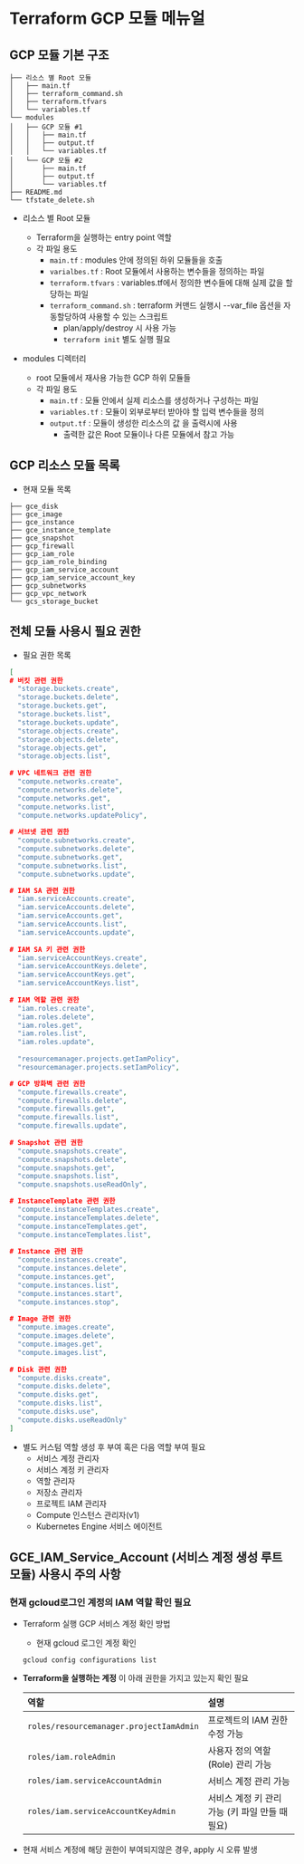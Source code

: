 # Terraform GCP 모듈 메뉴얼

## GCP 모듈 기본 구조
```
├── 리소스 별 Root 모듈
│   ├── main.tf
│   ├── terraform_command.sh
│   ├── terraform.tfvars
│   └── variables.tf
└── modules
│   ├── GCP 모듈 #1
│   │   ├── main.tf
│   │   ├── output.tf
│   │   └── variables.tf
│   └── GCP 모듈 #2
│       ├── main.tf
│       ├── output.tf
│       └── variables.tf
├── README.md
└── tfstate_delete.sh
```

- 리소스 별 Root 모듈
    - Terraform을 실행하는 entry point 역할
    - 각 파일 용도
        - `main.tf` :  modules 안에 정의된 하위 모듈들을 호출
        - `varialbes.tf` : Root 모듈에서 사용하는 변수들을 정의하는 파일
        - `terraform.tfvars` : variables.tf에서 정의한 변수들에 대해 실제 값을 할당하는 파일
        - `terraform_command.sh` : terraform 커맨드 실행시 --var_file 옵션을 자동할당하여 사용할 수 있는 스크립트             
            - plan/apply/destroy 시 사용 가능
            - `terraform init` 별도 실행 필요

- modules 디렉터리
    - root 모듈에서 재사용 가능한 GCP 하위 모듈들
    - 각 파일 용도
        - `main.tf` : 모듈 안에서 실제 리소스를 생성하거나 구성하는 파일
        - `variables.tf` : 모듈이 외부로부터 받아야 할 입력 변수들을 정의
        - `output.tf` : 모듈이 생성한 리소스의 값 을 출력시에 사용 
            - 출력한 값은 Root 모듈이나 다른 모듈에서 참고 가능



## GCP 리소스 모듈 목록

- 현재 모듈 목록
```
├── gce_disk
├── gce_image
├── gce_instance
├── gce_instance_template
├── gce_snapshot
├── gcp_firewall
├── gcp_iam_role
├── gcp_iam_role_binding
├── gcp_iam_service_account
├── gcp_iam_service_account_key
├── gcp_subnetworks
├── gcp_vpc_network
└── gcs_storage_bucket
```

## 전체 모듈 사용시 필요 권한

- 필요 권한 목록

```json
[
# 버킷 관련 권한
  "storage.buckets.create",
  "storage.buckets.delete",
  "storage.buckets.get",
  "storage.buckets.list",
  "storage.buckets.update",
  "storage.objects.create",
  "storage.objects.delete",
  "storage.objects.get",
  "storage.objects.list",
  
# VPC 네트워크 관련 권한  
  "compute.networks.create",
  "compute.networks.delete",
  "compute.networks.get",
  "compute.networks.list",
  "compute.networks.updatePolicy",
  
# 서브넷 관련 권한    
  "compute.subnetworks.create",
  "compute.subnetworks.delete",
  "compute.subnetworks.get",
  "compute.subnetworks.list",
  "compute.subnetworks.update",

# IAM SA 관련 권한 
  "iam.serviceAccounts.create",
  "iam.serviceAccounts.delete",
  "iam.serviceAccounts.get",
  "iam.serviceAccounts.list",
  "iam.serviceAccounts.update",
  
# IAM SA 키 관련 권한   
  "iam.serviceAccountKeys.create",
  "iam.serviceAccountKeys.delete",
  "iam.serviceAccountKeys.get",
  "iam.serviceAccountKeys.list",
  
# IAM 역할 관련 권한     
  "iam.roles.create",
  "iam.roles.delete",
  "iam.roles.get",
  "iam.roles.list",
  "iam.roles.update",
  
  "resourcemanager.projects.getIamPolicy",
  "resourcemanager.projects.setIamPolicy",

# GCP 방화벽 관련 권한
  "compute.firewalls.create",
  "compute.firewalls.delete",
  "compute.firewalls.get",
  "compute.firewalls.list",
  "compute.firewalls.update",
  
# Snapshot 관련 권한  
  "compute.snapshots.create",
  "compute.snapshots.delete",
  "compute.snapshots.get",
  "compute.snapshots.list",
  "compute.snapshots.useReadOnly",

# InstanceTemplate 관련 권한
  "compute.instanceTemplates.create",
  "compute.instanceTemplates.delete",
  "compute.instanceTemplates.get",
  "compute.instanceTemplates.list",
  
# Instance 관련 권한  
  "compute.instances.create",
  "compute.instances.delete",
  "compute.instances.get",
  "compute.instances.list",
  "compute.instances.start",
  "compute.instances.stop",
  
# Image 관련 권한    
  "compute.images.create",
  "compute.images.delete",
  "compute.images.get",
  "compute.images.list",
  
# Disk 관련 권한    
  "compute.disks.create",
  "compute.disks.delete",
  "compute.disks.get",
  "compute.disks.list",
  "compute.disks.use",
  "compute.disks.useReadOnly"
]
```

- 별도 커스텀 역할 생성 후 부여 혹은 다음 역할 부여 필요 
    - 서비스 계정 관리자
    - 서비스 계정 키 관리자
    - 역할 관리자
    - 저장소 관리자
    - 프로젝트 IAM 관리자
    - Compute 인스턴스 관리자(v1)
    - Kubernetes Engine 서비스 에이전트


## GCE_IAM_Service_Account (서비스 계정 생성 루트 모듈) 사용시 주의 사항 

### 현재 gcloud로그인 계정의 IAM 역할 확인 필요

- Terraform 실행 GCP 서비스 계정 확인 방법
    - 현재 gcloud 로그인 계정 확인 
    ```
    gcloud config configurations list
    ```


- **Terraform을 실행하는 계정** 이 아래 권한을 가지고 있는지 확인 필요

   | 역할 | 설명 |
   |:------|:-----|
   | `roles/resourcemanager.projectIamAdmin` | 프로젝트의 IAM 권한 수정 가능 |
   | `roles/iam.roleAdmin` | 사용자 정의 역할(Role) 관리 가능 |
   | `roles/iam.serviceAccountAdmin` | 서비스 계정 관리 가능 |
   | `roles/iam.serviceAccountKeyAdmin` | 서비스 계정 키 관리 가능 (키 파일 만들 때 필요) |

- 현재 서비스 계정에 해당 권한이 부여되지않은 경우, apply 시 오류 발생 
